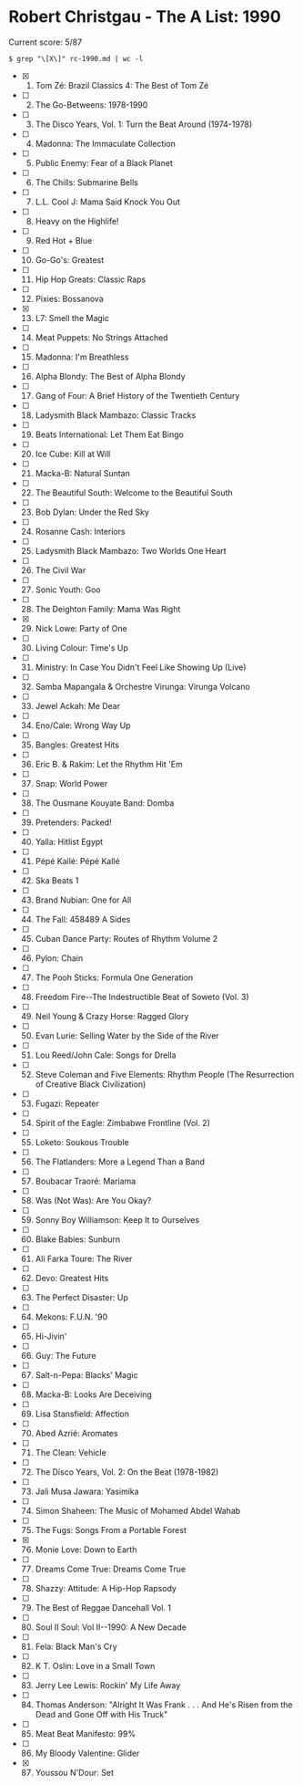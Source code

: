 # Robert Christgau - The A List: 1990

Current score: 5/87

`$ grep "\[X\]" rc-1990.md | wc -l`

- [X] 1. Tom Zé: Brazil Classics 4: The Best of Tom Zé
- [ ] 2. The Go-Betweens: 1978-1990
- [ ] 3. The Disco Years, Vol. 1: Turn the Beat Around (1974-1978)
- [ ] 4. Madonna: The Immaculate Collection
- [ ] 5. Public Enemy: Fear of a Black Planet
- [ ] 6. The Chills: Submarine Bells
- [ ] 7. L.L. Cool J: Mama Said Knock You Out
- [ ] 8. Heavy on the Highlife!
- [ ] 9. Red Hot + Blue
- [ ] 10. Go-Go's: Greatest
- [ ] 11. Hip Hop Greats: Classic Raps
- [ ] 12. Pixies: Bossanova
- [X] 13. L7: Smell the Magic
- [ ] 14. Meat Puppets: No Strings Attached
- [ ] 15. Madonna: I'm Breathless
- [ ] 16. Alpha Blondy: The Best of Alpha Blondy
- [ ] 17. Gang of Four: A Brief History of the Twentieth Century
- [ ] 18. Ladysmith Black Mambazo: Classic Tracks
- [ ] 19. Beats International: Let Them Eat Bingo
- [ ] 20. Ice Cube: Kill at Will
- [ ] 21. Macka-B: Natural Suntan
- [ ] 22. The Beautiful South: Welcome to the Beautiful South
- [ ] 23. Bob Dylan: Under the Red Sky
- [ ] 24. Rosanne Cash: Interiors
- [ ] 25. Ladysmith Black Mambazo: Two Worlds One Heart
- [ ] 26. The Civil War
- [ ] 27. Sonic Youth: Goo
- [ ] 28. The Deighton Family: Mama Was Right
- [X] 29. Nick Lowe: Party of One
- [ ] 30. Living Colour: Time's Up
- [ ] 31. Ministry: In Case You Didn't Feel Like Showing Up (Live)
- [ ] 32. Samba Mapangala & Orchestre Virunga: Virunga Volcano
- [ ] 33. Jewel Ackah: Me Dear
- [ ] 34. Eno/Cale: Wrong Way Up
- [ ] 35. Bangles: Greatest Hits
- [ ] 36. Eric B. & Rakim: Let the Rhythm Hit 'Em
- [ ] 37. Snap: World Power
- [ ] 38. The Ousmane Kouyate Band: Domba
- [ ] 39. Pretenders: Packed!
- [ ] 40. Yalla: Hitlist Egypt
- [ ] 41. Pépé Kallé: Pépé Kallé
- [ ] 42. Ska Beats 1
- [ ] 43. Brand Nubian: One for All
- [ ] 44. The Fall: 458489 A Sides
- [ ] 45. Cuban Dance Party: Routes of Rhythm Volume 2
- [ ] 46. Pylon: Chain
- [ ] 47. The Pooh Sticks: Formula One Generation
- [ ] 48. Freedom Fire--The Indestructible Beat of Soweto (Vol. 3)
- [ ] 49. Neil Young & Crazy Horse: Ragged Glory
- [ ] 50. Evan Lurie: Selling Water by the Side of the River
- [ ] 51. Lou Reed/John Cale: Songs for Drella
- [ ] 52. Steve Coleman and Five Elements: Rhythm People (The Resurrection of Creative Black Civilization)
- [ ] 53. Fugazi: Repeater
- [ ] 54. Spirit of the Eagle: Zimbabwe Frontline (Vol. 2)
- [ ] 55. Loketo: Soukous Trouble
- [ ] 56. The Flatlanders: More a Legend Than a Band
- [ ] 57. Boubacar Traoré: Mariama
- [ ] 58. Was (Not Was): Are You Okay?
- [ ] 59. Sonny Boy Williamson: Keep It to Ourselves
- [ ] 60. Blake Babies: Sunburn
- [ ] 61. Ali Farka Toure: The River
- [ ] 62. Devo: Greatest Hits
- [ ] 63. The Perfect Disaster: Up
- [ ] 64. Mekons: F.U.N. '90
- [ ] 65. Hi-Jivin'
- [ ] 66. Guy: The Future
- [ ] 67. Salt-n-Pepa: Blacks' Magic
- [ ] 68. Macka-B: Looks Are Deceiving
- [ ] 69. Lisa Stansfield: Affection
- [ ] 70. Abed Azrié: Aromates
- [ ] 71. The Clean: Vehicle
- [ ] 72. The Disco Years, Vol. 2: On the Beat (1978-1982)
- [ ] 73. Jali Musa Jawara: Yasimika
- [ ] 74. Simon Shaheen: The Music of Mohamed Abdel Wahab
- [ ] 75. The Fugs: Songs From a Portable Forest
- [X] 76. Monie Love: Down to Earth
- [ ] 77. Dreams Come True: Dreams Come True
- [ ] 78. Shazzy: Attitude: A Hip-Hop Rapsody
- [ ] 79. The Best of Reggae Dancehall Vol. 1
- [ ] 80. Soul II Soul: Vol II--1990: A New Decade
- [ ] 81. Fela: Black Man's Cry
- [ ] 82. K T. Oslin: Love in a Small Town
- [ ] 83. Jerry Lee Lewis: Rockin' My Life Away
- [ ] 84. Thomas Anderson: "Alright It Was Frank . . . And He's Risen from the Dead and Gone Off with His Truck"
- [ ] 85. Meat Beat Manifesto: 99%
- [ ] 86. My Bloody Valentine: Glider
- [X] 87. Youssou N'Dour: Set
